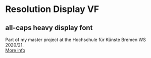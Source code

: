 # Resolution Display VF  
## all-caps heavy display font   
Part of my master project at the Hochschule für Künste Bremen WS 2020/21.   
[More info](https://whateverism.notion.site/Resolution-de0dac7b79014ba9b90c53ba5b9dd03a)  